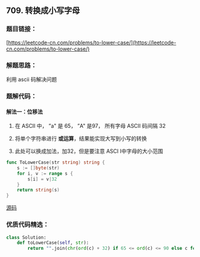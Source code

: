 ## 709. 转换成小写字母

### 题目链接：

[https://leetcode-cn.com/problems/to-lower-case/](https://leetcode-cn.com/problems/to-lower-case/)

### 解题思路：

利用 ascii 码解决问题

### 题解代码：

#### 解法一：位移法

1. 在 ASCII 中， ”a" 是 65， ”A" 是97， 所有字母 ASCII 码间隔 32

2. 将单个字符串进行 **或运算**，结果能实现大写到小写的转换
3. 此处可以换成加法，加32，但是要注意 ASCI I中字母的大小范围

```go
func ToLowerCase(str string) string {
	s := []byte(str)
	for i, v := range s {
		s[i] = v|32
	}
	return string(s)
}
```

[源码](to_lower_case.go)

### 优质代码精选：

```python
class Solution:
    def toLowerCase(self, str): 
        return "".join(chr(ord(c) + 32) if 65 <= ord(c) <= 90 else c for c in str)
```







